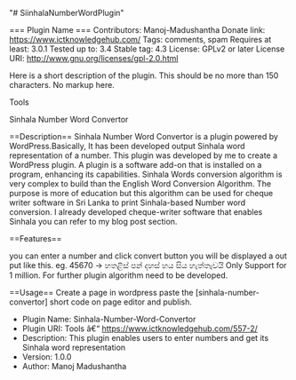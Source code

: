"# SiinhalaNumberWordPlugin" 

=== Plugin Name ===
Contributors: Manoj-Madushantha
Donate link: https://www.ictknowledgehub.com/
Tags: comments, spam
Requires at least: 3.0.1
Tested up to: 3.4
Stable tag: 4.3
License: GPLv2 or later
License URI: http://www.gnu.org/licenses/gpl-2.0.html

Here is a short description of the plugin.  This should be no more than 150 characters.  No markup here.

Tools

Sinhala Number Word Convertor
 

==Description==
Sinhala Number Word Convertor is a plugin powered by WordPress.Basically, It has been developed output Sinhala word representation of a number. This plugin was developed by me to create a WordPress plugin. A plugin is a software add-on that is installed on a program, enhancing its capabilities. Sinhala Words conversion algorithm is very complex to build than the English Word Conversion Algorithm. The purpose is more of education but this algorithm can be used for cheque writer software in Sri Lanka to print Sinhala-based Number word conversion. I already developed cheque-writer software that enables Sinhala you can refer to my blog post section.

==Features==

you can enter a number and click convert button
you will be displayed a out put like this. 
eg. 45670 -> හතළිස් පන් දහස් හය සිය හැත්තෑවයි
Only Support for 1 million. For further plugin algorithm need to be developed.

==Usage==
Create a page in wordpress
paste the [sinhala-number-convertor] short code on page editor and publish.


* Plugin Name: Sinhala-Number-Word-Convertor
* Plugin URI: Tools â€“ https://www.ictknowledgehub.com/557-2/
* Description: This plugin enables users to enter numbers and get its Sinhala word representation
* Version: 1.0.0
* Author: Manoj Madushantha
